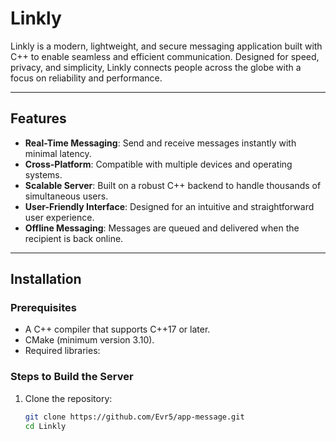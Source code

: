 # Linkly

Linkly is a modern, lightweight, and secure messaging application built with C++ to enable seamless and efficient communication. Designed for speed, privacy, and simplicity, Linkly connects people across the globe with a focus on reliability and performance.

---

## Features

- **Real-Time Messaging**: Send and receive messages instantly with minimal latency.
- **Cross-Platform**: Compatible with multiple devices and operating systems.
- **Scalable Server**: Built on a robust C++ backend to handle thousands of simultaneous users.
- **User-Friendly Interface**: Designed for an intuitive and straightforward user experience.
- **Offline Messaging**: Messages are queued and delivered when the recipient is back online.

---

## Installation

### Prerequisites

- A C++ compiler that supports C++17 or later.
- CMake (minimum version 3.10).
- Required libraries: 

### Steps to Build the Server

1. Clone the repository:
   ```bash
   git clone https://github.com/Evr5/app-message.git
   cd Linkly
